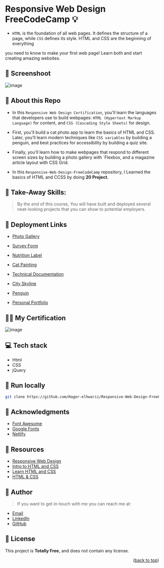# Responsive Web Design FreeCodeCamp 💡
<a name="readme-top"></a>
- `HTML` is the foundation of all web pages. It defines the structure of a page, while `CSS` defines its style. HTML and CSS are the beginning of everything
  
 you need to know to make your first web page! Learn both and start creating amazing websites.
  
## 📸  Screenshoot
![image](https://github.com/Hager-elhwarii/Responsive-Web-Design-FreeCodeCamp/assets/80959882/5a12a946-a2dc-4b31-a82a-94b868af7d2c)

## 🌸 About this Repo
- In this `Responsive Web Design Certification`, you'll learn the languages that developers use to build webpages: `HTML (Hypertext Markup Language)` for content, and `CSS (Cascading Style Sheets)` for design.

- First, you'll build a cat photo app to learn the basics of HTML and CSS. Later, you'll learn modern techniques like `CSS variables` by building a penguin, and best practices for accessibility by building a quiz site.

- Finally, you'll learn how to make webpages that respond to different screen sizes by building a photo gallery with `Flexbox, and a magazine article layout with CSS Grid.

- In this `Responsive-Web-Design-FreeCodeCamp` repository, I Learned the basics of HTML and CCSS by doing **20  Project.** 

## 🤸 Take-Away Skills:
>  By the end of this course, You will have built and deployed several neat-looking projects that you can show to potential employers. 

## 🚀 Deployment Links 
  - [Photo Gallery](https://cat-photo-gallery-dottie.netlify.app/)
    
  - [Survey Form](https://survey-form-dottie.netlify.app/)
    
  - [Nutrition Label](https://nutrition-label-dottie.netlify.app/)
    
  - [Cat Painting](https://cat-painting-dottie.netlify.app/)
    
  - [Technical Documentation](https://technical-documentation-dottie.netlify.app/)
    
  - [City Skyline](https://city-skyline-dottie.netlify.app/)
    
  - [Penguin](https://cute-penguin-dottie.netlify.app/)
  
  - [Personal Portfolio](https://personal-portfolio-dottie.netlify.app/)

##  🏅🤘 My Certification 
![image](https://github.com/Hager-elhwarii/Responsive-Web-Design-FreeCodeCamp/assets/80959882/7efdfefb-5fdc-4370-b5c0-97ad8fc7dc66)

## 💻 Tech stack
- Html
- CSS
- jQuery

##  🔐 Run locally 

```bash
git clone https://github.com/Hager-elhwarii/Responsive-Web-Design-FreeCodeCamp.git
```

## 📌 Acknowledgments
- [Font Awesome](https://fontawesome.com/)
- [Google Fonts](http://hager.a.elhawary@gmail.com/)
- [Netlify](https://www.netlify.com/)


## 🌼 Resources
- [Responsive Web Design](https://www.freecodecamp.org/learn/2022/responsive-web-design/)
- [Intro to HTML and CSS](https://www.udacity.com/course/intro-to-html-and-css--ud001)
- [Learn HTML and CSS](https://scrimba.com/learn/htmlandcss)
- [HTML & CSS](https://www.codecademy.com/catalog/language/html-css)
  

## 🦄   Author
> If you want to get in-touch with me you can reach me at:

-  [Email](http://hager.a.elhawary@gmail.com/)
-  [LinkedIn](https://www.linkedin.com/in/hager-omar-elhawary/)
-  [GitHub](https://github.com/Hager-elhwarii)


## 📘 License
This project is **Totally Free**,  and does not contain any license.


<p align="right">(<a href="#readme-top">back to top</a>)</p>
